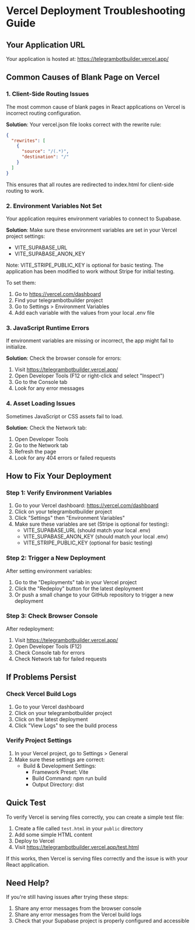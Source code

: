 # Vercel Deployment Troubleshooting Guide

## Your Application URL
Your application is hosted at: https://telegrambotbuilder.vercel.app/

## Common Causes of Blank Page on Vercel

### 1. Client-Side Routing Issues
The most common cause of blank pages in React applications on Vercel is incorrect routing configuration.

**Solution**: Your vercel.json file looks correct with the rewrite rule:
```json
{
  "rewrites": [
    {
      "source": "/(.*)",
      "destination": "/"
    }
  ]
}
```

This ensures that all routes are redirected to index.html for client-side routing to work.

### 2. Environment Variables Not Set
Your application requires environment variables to connect to Supabase.

**Solution**: Make sure these environment variables are set in your Vercel project settings:
- VITE_SUPABASE_URL
- VITE_SUPABASE_ANON_KEY

Note: VITE_STRIPE_PUBLIC_KEY is optional for basic testing. The application has been modified to work without Stripe for initial testing.

To set them:
1. Go to https://vercel.com/dashboard
2. Find your telegrambotbuilder project
3. Go to Settings > Environment Variables
4. Add each variable with the values from your local .env file

### 3. JavaScript Runtime Errors
If environment variables are missing or incorrect, the app might fail to initialize.

**Solution**: Check the browser console for errors:
1. Visit https://telegrambotbuilder.vercel.app/
2. Open Developer Tools (F12 or right-click and select "Inspect")
3. Go to the Console tab
4. Look for any error messages

### 4. Asset Loading Issues
Sometimes JavaScript or CSS assets fail to load.

**Solution**: Check the Network tab:
1. Open Developer Tools
2. Go to the Network tab
3. Refresh the page
4. Look for any 404 errors or failed requests

## How to Fix Your Deployment

### Step 1: Verify Environment Variables
1. Go to your Vercel dashboard: https://vercel.com/dashboard
2. Click on your telegrambotbuilder project
3. Click "Settings" then "Environment Variables"
4. Make sure these variables are set (Stripe is optional for testing):
   - VITE_SUPABASE_URL (should match your local .env)
   - VITE_SUPABASE_ANON_KEY (should match your local .env)
   - VITE_STRIPE_PUBLIC_KEY (optional for basic testing)

### Step 2: Trigger a New Deployment
After setting environment variables:
1. Go to the "Deployments" tab in your Vercel project
2. Click the "Redeploy" button for the latest deployment
3. Or push a small change to your GitHub repository to trigger a new deployment

### Step 3: Check Browser Console
After redeployment:
1. Visit https://telegrambotbuilder.vercel.app/
2. Open Developer Tools (F12)
3. Check Console tab for errors
4. Check Network tab for failed requests

## If Problems Persist

### Check Vercel Build Logs
1. Go to your Vercel dashboard
2. Click on your telegrambotbuilder project
3. Click on the latest deployment
4. Click "View Logs" to see the build process

### Verify Project Settings
1. In your Vercel project, go to Settings > General
2. Make sure these settings are correct:
   - Build & Development Settings:
     - Framework Preset: Vite
     - Build Command: npm run build
     - Output Directory: dist

## Quick Test
To verify Vercel is serving files correctly, you can create a simple test file:

1. Create a file called `test.html` in your `public` directory
2. Add some simple HTML content
3. Deploy to Vercel
4. Visit https://telegrambotbuilder.vercel.app/test.html

If this works, then Vercel is serving files correctly and the issue is with your React application.

## Need Help?
If you're still having issues after trying these steps:

1. Share any error messages from the browser console
2. Share any error messages from the Vercel build logs
3. Check that your Supabase project is properly configured and accessible